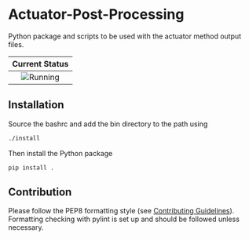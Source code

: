 # Actuator-Post-Processing
Python package and scripts to be used with the actuator method output files.

| Current Status |
|:--------------:|
| ![Running](https://github.com/UoO-Tidal-and-Wind/Actuator-Method-Tools/actions/workflows/pylint.yml/badge.svg) |


## Installation
Source the bashrc and add the bin directory to the path using 
```bash
./install
```
Then install the Python package
```bash
pip install .
```

## Contribution
Please follow the PEP8 formatting style (see [Contributing Guidelines](CONTRIBUTING.md)). Formatting checking with pylint is set up and should be followed unless necessary. 

